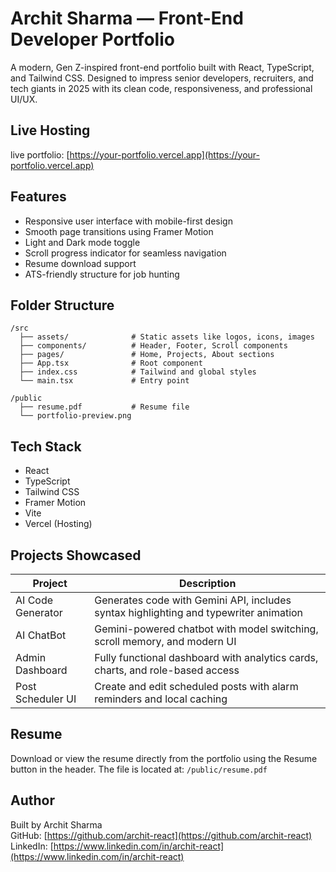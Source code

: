 # Archit Sharma — Front-End Developer Portfolio

A modern, Gen Z-inspired front-end portfolio built with React, TypeScript, and Tailwind CSS. Designed to impress senior developers, recruiters, and tech giants in 2025 with its clean code, responsiveness, and professional UI/UX.

## Live Hosting

live portfolio: [https://your-portfolio.vercel.app](https://your-portfolio.vercel.app)

## Features

- Responsive user interface with mobile-first design
- Smooth page transitions using Framer Motion
- Light and Dark mode toggle
- Scroll progress indicator for seamless navigation
- Resume download support
- ATS-friendly structure for job hunting

## Folder Structure

```
/src
  ├── assets/              # Static assets like logos, icons, images
  ├── components/          # Header, Footer, Scroll components
  ├── pages/               # Home, Projects, About sections
  ├── App.tsx              # Root component
  ├── index.css            # Tailwind and global styles
  └── main.tsx             # Entry point

/public
  ├── resume.pdf           # Resume file
  └── portfolio-preview.png
```

## Tech Stack

- React
- TypeScript
- Tailwind CSS
- Framer Motion
- Vite
- Vercel (Hosting)

## Projects Showcased

| Project | Description |
|--------|-------------|
| AI Code Generator | Generates code with Gemini API, includes syntax highlighting and typewriter animation |
| AI ChatBot | Gemini-powered chatbot with model switching, scroll memory, and modern UI |
| Admin Dashboard | Fully functional dashboard with analytics cards, charts, and role-based access |
| Post Scheduler UI | Create and edit scheduled posts with alarm reminders and local caching |

## Resume

Download or view the resume directly from the portfolio using the Resume button in the header. The file is located at: `/public/resume.pdf`

## Author

Built by Archit Sharma  
GitHub: [https://github.com/archit-react](https://github.com/archit-react)  
LinkedIn: [https://www.linkedin.com/in/archit-react](https://www.linkedin.com/in/archit-react)